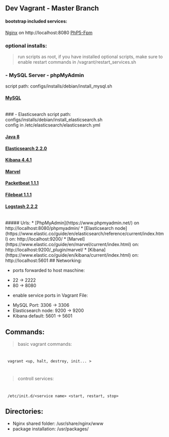 ## Dev Vagrant - Master Branch

#### bootstrap included services:
  [Nginx](http://nginx.org/) on http://localhost:8080
  [PhP5-Fpm](http://php-fpm.org/)

### optional installs:

>run scripts as root, if you have installed optional scripts,
make sure to enable restart commands in /vagrant/restart_services.sh


### - MySQL Server - phpMyAdmin
script path: configs/installs/debian/install_mysql.sh

#### [MySQL](https://www.mysql.de/)
<br>
### - Elasticsearch
script path: configs/installs/debian/install_elasticsearch.sh
<br>config in /etc/elasticsearch/elasticsearch.yml

#### [Java 8](http://www.oracle.com/technetwork/java/javase/overview/java8-2100321.html)
#### [Elasticsearch 2.2.0](https://www.elastic.co/products/elasticsearch)
#### [Kibana 4.4.1](https://www.elastic.co/products/kibana)
#### [Marvel](https://www.elastic.co/products/marvel)
#### [Packetbeat 1.1.1](https://www.elastic.co/products/beats)
#### [Filebeat 1.1.1](https://www.elastic.co/products/beats)
#### [Logstash 2.2.2](https://www.elastic.co/products/logstash)

<br>
##### Urls:
* [PhpMyAdmin](https://www.phpmyadmin.net/) on http://localhost:8080/phpmyadmin/
* [Elasticsearch node](https://www.elastic.co/guide/en/elasticsearch/reference/current/index.html) on: http://localhost:9200/
* [Marvel](https://www.elastic.co/guide/en/marvel/current/index.html) on: http://localhost:9200/_plugin/marvel/
* [Kibana](https://www.elastic.co/guide/en/kibana/current/index.html) on: http://localhost:5601
## Networking:

* ports forwarded to host maschine:
+ 22 -> 2222
+ 80 -> 8080

* enable service ports in Vagrant File:
+ MySQL Port: 3306 -> 3306
+ Elasticsearch node: 9200 -> 9200
+ Kibana default: 5601 -> 5601

## Commands:

> basic vagrant commands:
#
     vagrant <up, halt, destroy, init... >
 #
 > controll services:
  #
     /etc/init.d/<service name> <start, restart, stop>

## Directories:

 - Nginx shared folder: /usr/share/nginx/www
 - package installation: /usr/packages/
